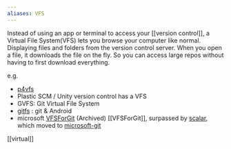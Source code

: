 ```yaml
---
aliases: VFS
---
```

Instead of using an app or terminal to access your [[version control]], a Virtual File System(VFS)  lets you browse your computer like normal. Displaying files and folders from the version control server. When you open a file, it downloads the file on the fly. So you can access large repos without having to first download everything.

e.g. 
- [p4vfs](https://github.com/microsoft/p4vfs)
- Plastic SCM / Unity version control has a VFS
- GVFS: Git Virtual File System
- [gitfs](https://gerrit.googlesource.com/gitfs/) : git & Android 
- microsoft [VFSForGit](https://github.com/microsoft/VFSForGit) (Archived) [[VFSForGit]], 
  surpassed by [scalar](https://github.com/microsoft/scalar), which moved to [microsoft-git](https://github.com/microsoft/git)

[[virtual]]